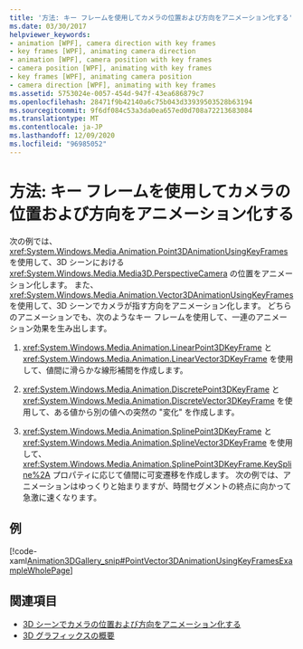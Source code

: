 ```yaml
---
title: '方法: キー フレームを使用してカメラの位置および方向をアニメーション化する'
ms.date: 03/30/2017
helpviewer_keywords:
- animation [WPF], camera direction with key frames
- key frames [WPF], animating camera direction
- animation [WPF], camera position with key frames
- camera position [WPF], animating with key frames
- key frames [WPF], animating camera position
- camera direction [WPF], animating with key frames
ms.assetid: 5753024e-0057-454d-947f-43ea686879c7
ms.openlocfilehash: 28471f9b42140a6c75b043d33939503528b63194
ms.sourcegitcommit: 9f6df084c53a3da0ea657ed0d708a72213683084
ms.translationtype: MT
ms.contentlocale: ja-JP
ms.lasthandoff: 12/09/2020
ms.locfileid: "96985052"
---
```

# <a name="how-to-animate-camera-position-and-direction-using-key-frames"></a>方法: キー フレームを使用してカメラの位置および方向をアニメーション化する
次の例では、<xref:System.Windows.Media.Animation.Point3DAnimationUsingKeyFrames> を使用して、3D シーンにおける <xref:System.Windows.Media.Media3D.PerspectiveCamera> の位置をアニメーション化します。 また、<xref:System.Windows.Media.Animation.Vector3DAnimationUsingKeyFrames> を使用して、3D シーンでカメラが指す方向をアニメーション化します。 どちらのアニメーションでも、次のようなキー フレームを使用して、一連のアニメーション効果を生み出します。  
  
1. <xref:System.Windows.Media.Animation.LinearPoint3DKeyFrame> と <xref:System.Windows.Media.Animation.LinearVector3DKeyFrame> を使用して、値間に滑らかな線形補間を作成します。  
  
2. <xref:System.Windows.Media.Animation.DiscretePoint3DKeyFrame> と <xref:System.Windows.Media.Animation.DiscreteVector3DKeyFrame> を使用して、ある値から別の値への突然の "変化" を作成します。  
  
3. <xref:System.Windows.Media.Animation.SplinePoint3DKeyFrame> と <xref:System.Windows.Media.Animation.SplineVector3DKeyFrame> を使用して、<xref:System.Windows.Media.Animation.SplinePoint3DKeyFrame.KeySpline%2A> プロパティに応じて値間に可変遷移を作成します。 次の例では、アニメーションはゆっくりと始まりますが、時間セグメントの終点に向かって急激に速くなります。  
  
## <a name="example"></a>例  
 [!code-xaml[Animation3DGallery_snip#PointVector3DAnimationUsingKeyFramesExampleWholePage](~/samples/snippets/csharp/VS_Snippets_Wpf/Animation3DGallery_snip/CS/PointVector3DAnimationUsingKeyFramesExample.xaml#pointvector3danimationusingkeyframesexamplewholepage)]  
  
## <a name="see-also"></a>関連項目

- [3D シーンでカメラの位置および方向をアニメーション化する](how-to-animate-camera-position-and-direction-in-a-3d-scene.md)
- [3D グラフィックスの概要](3-d-graphics-overview.md)
